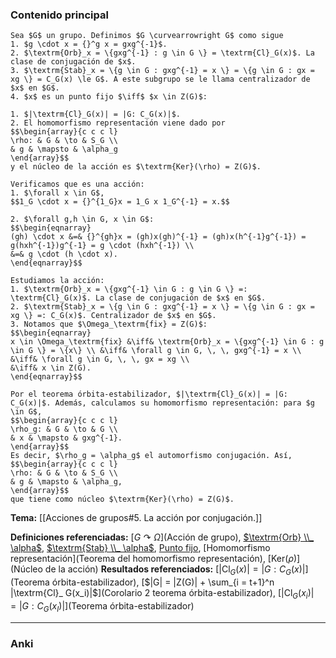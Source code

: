 ### Contenido principal

```ad-Formal
Sea $G$ un grupo. Definimos $G \curvearrowright G$ como sigue
1. $g \cdot x = {}^g x = gxg^{-1}$.
2. $\textrm{Orb}_x = \{gxg^{-1} : g \in G \} = \textrm{Cl}_G(x)$. La clase de conjugación de $x$.
3. $\textrm{Stab}_x = \{g \in G : gxg^{-1} = x \} = \{g \in G : gx = xg \} = C_G(x) \le G$. A este subgrupo se le llama centralizador de $x$ en $G$.
4. $x$ es un punto fijo $\iff$ $x \in Z(G)$:
```

```ad-note
1. $|\textrm{Cl}_G(x)| = |G: C_G(x)|$.
2. El homomorfismo representación viene dado por
$$\begin{array}{c c c l}
\rho: & G & \to & S_G \\
& g & \mapsto & \alpha_g
\end{array}$$
y el núcleo de la acción es $\textrm{Ker}(\rho) = Z(G)$.
```

```ad-proof
Verificamos que es una acción:
1. $\forall x \in G$, 
$$1_G \cdot x = {}^{1_G}x = 1_G x 1_G^{-1} = x.$$

2. $\forall g,h \in G, x \in G$:
$$\begin{eqnarray}
(gh) \cdot x &=& {}^{gh}x = (gh)x(gh)^{-1} = (gh)x(h^{-1}g^{-1}) = g(hxh^{-1})g^{-1} = g \cdot (hxh^{-1}) \\
&=& g \cdot (h \cdot x).
\end{eqnarray}$$

Estudiamos la acción:
1. $\textrm{Orb}_x = \{gxg^{-1} \in G : g \in G \} =: \textrm{Cl}_G(x)$. La clase de conjugación de $x$ en $G$.
2. $\textrm{Stab}_x = \{g \in G : gxg^{-1} = x \} = \{g \in G : gx = xg \} =: C_G(x)$. Centralizador de $x$ en $G$.
3. Notamos que $\Omega_\textrm{fix} = Z(G)$:
$$\begin{eqnarray}
x \in \Omega_\textrm{fix} &\iff& \textrm{Orb}_x = \{gxg^{-1} \in G : g \in G \} = \{x\} \\ &\iff& \forall g \in G, \, \, gxg^{-1} = x \\ &\iff& \forall g \in G, \, \, gx = xg \\
&\iff& x \in Z(G).
\end{eqnarray}$$

Por el teorema órbita-estabilizador, $|\textrm{Cl}_G(x)| = |G: C_G(x)|$. Además, calculamos su homomorfismo representación: para $g \in G$,
$$\begin{array}{c c c l}
\rho_g: & G & \to & G \\
& x & \mapsto & gxg^{-1}.
\end{array}$$
Es decir, $\rho_g = \alpha_g$ el automorfismo conjugación. Así,
$$\begin{array}{c c c l}
\rho: & G & \to & S_G \\
& g & \mapsto & \alpha_g,
\end{array}$$
que tiene como núcleo $\textrm{Ker}(\rho) = Z(G)$.
```


**Tema:** [[Acciones de grupos#5. La acción por conjugación.]]

**Definiciones referenciadas:** [$G \curvearrowright \Omega$](Acción de grupo), [$\textrm{Orb} \\_ \alpha$](Órbita), [$\textrm{Stab} \\_ \alpha$](Estabilizador), [Punto fijo](Estabilizador), [Homomorfismo representación](Teorema del homomorfismo representación), [$\textrm{Ker}(\rho)$](Núcleo de la acción)
**Resultados referenciados:** [$|\textrm{Cl}_ G(x)| = |G: C_G(x)|$](Teorema órbita-estabilizador), [$|G| = |Z(G)| + \sum_{i = t+1}^n |\textrm{Cl}_ G(x_i)|$](Corolario 2 teorema órbita-estabilizador), [$|\textrm{Cl}_ G(x_i)| = |G: C_G(x_I)|$](Teorema órbita-estabilizador)

---
### Anki
